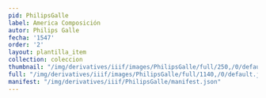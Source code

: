 ```yaml
---
pid: PhilipsGalle
label: America Composición
autor: Philips Galle
fecha: '1547'
order: '2'
layout: plantilla_item
collection: coleccion
thumbnail: "/img/derivatives/iiif/images/PhilipsGalle/full/250,/0/default.jpg"
full: "/img/derivatives/iiif/images/PhilipsGalle/full/1140,/0/default.jpg"
manifest: "/img/derivatives/iiif/PhilipsGalle/manifest.json"
---
```

